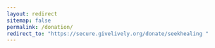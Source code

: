 ```yaml
---
layout: redirect
sitemap: false
permalink: /donation/
redirect_to: "https://secure.givelively.org/donate/seekhealing "
---
```

